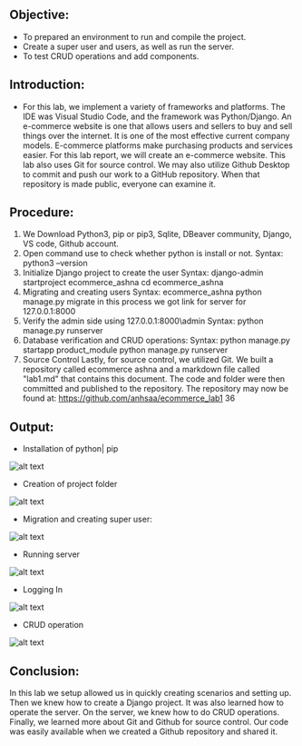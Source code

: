 ## Objective:
*   To prepared an environment to run and compile the project.
*   Create a super user and users, as well as run the server.
*  To test CRUD operations and add components.
## Introduction:
* For this lab, we implement a variety of frameworks and platforms. The IDE was Visual Studio Code, and the framework was Python/Django. An e-commerce website is one that allows users and sellers to buy and sell things over the internet. It is one of the most effective current company models. E-commerce platforms make purchasing products and services easier. For this lab report, we will create an e-commerce website.
This lab also uses Git for source control. We may also utilize Github Desktop to commit and push our work to a GitHub repository. When that repository is made public, everyone can examine it.
## Procedure:
1.  We Download Python3, pip or pip3, Sqlite, DBeaver community, Django, VS code, Github account.
2.  Open command use to check whether python is install or not.
Syntax:
 python3 –version
3.  Initialize Django project to create the user 
Syntax:
django-admin startproject ecommerce_ashna
cd ecommerce_ashna
4.  Migrating and creating users
Syntax:
 ecommerce_ashna
python manage.py migrate
in this process we got link for server for 127.0.0.1:8000
5.  Verify the admin side using 127.0.0.1:8000\admin
Syntax:
python manage.py runserver
6.  Database verification and CRUD operations:
Syntax:
python manage.py startapp product_module
python manage.py runserver
7.  Source Control
Lastly, for source control, we utilized Git. We built a repository called ecommerce ashna and a markdown file called "lab1.md" that contains this document. The code and folder were then committed and published to the repository. The repository may now be found at: https://github.com/anhsaa/ecommerce_lab1
36
## Output:
* Installation of python| pip

![alt text](https://scontent.fktm8-1.fna.fbcdn.net/v/t1.15752-9/278162363_535159071348207_4631905168955827836_n.png?_nc_cat=107&ccb=1-6&_nc_sid=ae9488&_nc_ohc=yVxHf-Jgq8IAX-4bR_m&_nc_ht=scontent.fktm8-1.fna&oh=03_AVJh5Rac7ep52PMV0rYftEwHz-YYWPPDdPCyzeWP111euA&oe=62A15D25)

* Creation of project folder

![alt text](https://scontent.xx.fbcdn.net/v/t1.15752-9/280298287_419373520010677_8787542285354514019_n.png?stp=dst-png_p206x206&_nc_cat=107&ccb=1-6&_nc_sid=aee45a&_nc_ohc=SkgQBSqW_cAAX9_LH57&_nc_ad=z-m&_nc_cid=0&_nc_ht=scontent.xx&oh=03_AVL1eSKu4GiGTpA-5uEuVzqo-omAVMRlWYeW5ptHnkBz9g&oe=62A30D86)

* Migration and creating super user:

 ![alt text](https://scontent.xx.fbcdn.net/v/t1.15752-9/280110007_520999829525030_6320577654250451081_n.png?stp=dst-png_p206x206&_nc_cat=110&ccb=1-6&_nc_sid=aee45a&_nc_ohc=0TUqKDyFRY8AX_aw6T5&_nc_ad=z-m&_nc_cid=0&_nc_ht=scontent.xx&oh=03_AVIOpnwiu1OguhQ-SzJI-j1k1fM5IQF6eIUX4v5uhdL1ZA&oe=62A25061)

* Running server

![alt text](https://scontent.xx.fbcdn.net/v/t1.15752-9/280326100_374482437946718_5000888598667940158_n.png?stp=dst-png_p206x206&_nc_cat=103&ccb=1-6&_nc_sid=aee45a&_nc_ohc=J_7vBdcCeOkAX-VdWNa&_nc_ad=z-m&_nc_cid=0&_nc_ht=scontent.xx&oh=03_AVJjBmEr1z07s3ZAWPRF0zfUMZ9ZNFKQ8zp4sVKG-qml3w&oe=62A17CB4)
 

* Logging In

![alt text](https://scontent.xx.fbcdn.net/v/t1.15752-9/280100316_1003713720281266_8116799199405200024_n.png?stp=dst-png_p206x206&_nc_cat=110&ccb=1-6&_nc_sid=aee45a&_nc_ohc=UoCtO5jCiLMAX_2OAib&_nc_ad=z-m&_nc_cid=0&_nc_ht=scontent.xx&oh=03_AVLwHUCcfgLp79P9plR7XghJsMi_Jr6nx9YGulWPwWde1Q&oe=62A38007)
 
* CRUD operation

![alt text](https://scontent.xx.fbcdn.net/v/t1.15752-9/280132448_703991261024894_619684829338131239_n.png?stp=dst-png_p206x206&_nc_cat=111&ccb=1-6&_nc_sid=aee45a&_nc_ohc=67OCJ2c5D5AAX9IRd4w&_nc_ad=z-m&_nc_cid=0&_nc_ht=scontent.xx&oh=03_AVJWXh-08h7ZYqAuDWqiG92pYTiQB4otw0h2rf-TAvFEgw&oe=62A1DD2E)
 

## Conclusion:
In this lab we setup allowed us in quickly creating scenarios and setting up. Then we knew how to create a Django project. It was also learned how to operate the server. On the server, we knew how to do CRUD operations. Finally, we learned more about Git and Github for source control. Our code was easily available when we created a Github repository and shared it.



